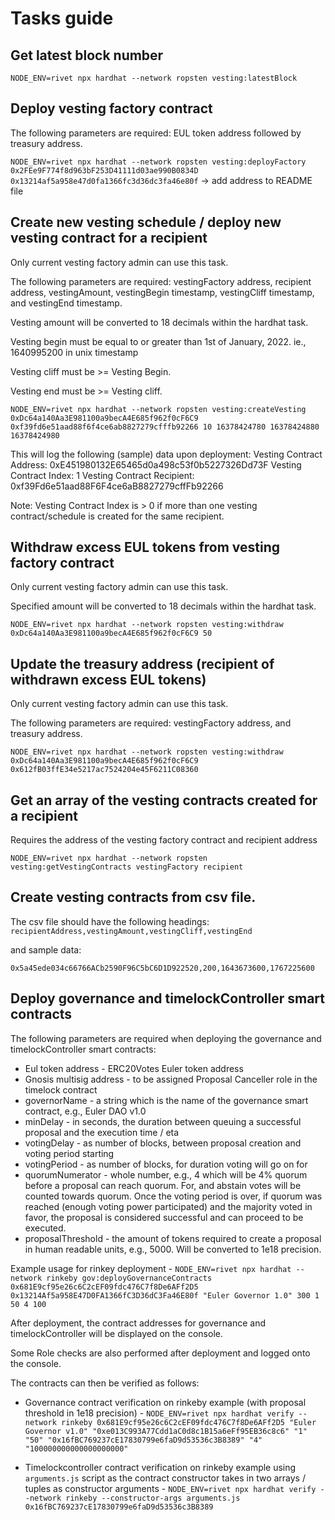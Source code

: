 # Tasks guide


## Get latest block number

`NODE_ENV=rivet npx hardhat --network ropsten vesting:latestBlock`


## Deploy vesting factory contract

The following parameters are required: EUL token address followed by treasury address.

`NODE_ENV=rivet npx hardhat --network ropsten vesting:deployFactory 0x2FEe9F774f8d963bF253D41111d03ae990B0834D 0x13214af5a958e47d0fa1366fc3d36dc3fa46e80f`
 -> add address to README file


## Create new vesting schedule / deploy new vesting contract for a recipient 

Only current vesting factory admin can use this task.

The following parameters are required: vestingFactory address, recipient address, vestingAmount, vestingBegin timestamp, vestingCliff timestamp, and vestingEnd timestamp.

Vesting amount will be converted to 18 decimals within the hardhat task.

Vesting begin must be equal to or greater than 1st of January, 2022. ie., 1640995200 in unix timestamp 

Vesting cliff must be >= Vesting Begin.

Vesting end must be >= Vesting cliff.

`NODE_ENV=rivet npx hardhat --network ropsten vesting:createVesting 0xDc64a140Aa3E981100a9becA4E685f962f0cF6C9 0xf39fd6e51aad88f6f4ce6ab8827279cfffb92266 10 16378424780 16378424880 16378424980` 

This will log the following (sample) data upon deployment:
Vesting Contract Address: 0xE451980132E65465d0a498c53f0b5227326Dd73F
Vesting Contract Index: 1 
Vesting Contract Recipient: 0xf39Fd6e51aad88F6F4ce6aB8827279cffFb92266

Note: Vesting Contract Index is > 0 if more than one vesting contract/schedule is created for the same recipient.


## Withdraw excess EUL tokens from vesting factory contract

Only current vesting factory admin can use this task.

Specified amount will be converted to 18 decimals within the hardhat task.

`NODE_ENV=rivet npx hardhat --network ropsten vesting:withdraw 0xDc64a140Aa3E981100a9becA4E685f962f0cF6C9 50`


## Update the treasury address (recipient of withdrawn excess EUL tokens)

Only current vesting factory admin can use this task.

The following parameters are required: vestingFactory address, and treasury address.

`NODE_ENV=rivet npx hardhat --network ropsten vesting:withdraw 0xDc64a140Aa3E981100a9becA4E685f962f0cF6C9 0x612fB03ffE34e5217ac7524204e45F6211C08360`


## Get an array of the vesting contracts created for a recipient

Requires the address of the vesting factory contract and recipient address

`NODE_ENV=rivet npx hardhat --network ropsten vesting:getVestingContracts vestingFactory recipient`


## Create vesting contracts from csv file. 

The csv file should have the following headings: 
`recipientAddress,vestingAmount,vestingCliff,vestingEnd`

and sample data:

`0x5a45ede034c66766ACb2590F96C5bC6D1D922520,200,1643673600,1767225600`


## Deploy governance and timelockController smart contracts 

The following parameters are required when deploying the governance and timelockController smart contracts:
* Eul token address - ERC20Votes Euler token address
* Gnosis multisig address - to be assigned Proposal Canceller role in the timelock contract
* governorName - a string which is the name of the governance smart contract, e.g., Euler DAO v1.0
* minDelay - in seconds, the duration between queuing a successful proposal and the execution time / eta
* votingDelay - as number of blocks, between proposal creation and voting period starting
* votingPeriod - as number of blocks, for duration voting will go on for
* quorumNumerator - whole number, e.g., 4 which will be 4% quorum before a proposal can reach quorum. For, and abstain votes will be counted towards quorum. Once the voting period is over, if quorum was reached (enough voting power participated) and the majority voted in favor, the proposal is considered successful and can proceed to be executed.
* proposalThreshold - the amount of tokens required to create a proposal in human readable units, e.g., 5000. Will be converted to 1e18 precision.

Example usage for rinkey deployment - `NODE_ENV=rivet npx hardhat --network rinkeby gov:deployGovernanceContracts 0x681E9cf95e26c6C2cEF09fdc476C7f8De6AFf2D5 0x13214Af5a958E47D0FA1366fC3D36dC3Fa46E80f "Euler Governor 1.0" 300 1 50 4 100`

After deployment, the contract addresses for governance and timelockController will be displayed on the console. 

Some Role checks are also performed after deployment and logged onto the console.

The contracts can then be verified as follows:
* Governance contract verification on rinkeby example (with proposal threshold in 1e18 precision) - `NODE_ENV=rivet npx hardhat verify --network rinkeby 0x681E9cf95e26c6C2cEF09fdc476C7f8De6AFf2D5 "Euler Governor v1.0" "0xe013C993A77Cdd1aC0d8c1B15a6eFf95EB36c8c6" "1" "50" "0x16fBC769237cE17830799e6faD9d53536c3B8389" "4" "100000000000000000000"`

* Timelockcontroller contract verification on rinkeby example using `arguments.js` script as the contract constructor takes in two arrays / tuples as constructor arguments - `NODE_ENV=rivet npx hardhat verify --network rinkeby --constructor-args arguments.js 0x16fBC769237cE17830799e6faD9d53536c3B8389`
